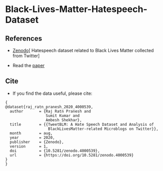 # Black-Lives-Matter-Hatespeech-Dataset

> 


## References
- [Zenodo](https://doi.org/10.5281/zenodo.4000539)[ Hatespeech dataset related to Black Lives Matter collected from Twitter]
* Read the [paper](https://openreview.net/pdf?id=XG2YfqOQFwO)

## Cite
* If you find the data useful, please cite: 

```
{
@dataset{raj_ratn_pranesh_2020_4000539,
  author       = {Raj Ratn Pranesh and
                  Sumit Kumar and
                  Ambesh Shekhar},
  title        = {{TweetBLM: A Hate Speech Dataset and Analysis of 
                   BlackLivesMatter-related Microblogs on Twitter}},
  month        = aug,
  year         = 2020,
  publisher    = {Zenodo},
  version      = 1,
  doi          = {10.5281/zenodo.4000539},
  url          = {https://doi.org/10.5281/zenodo.4000539}
}
}
```
